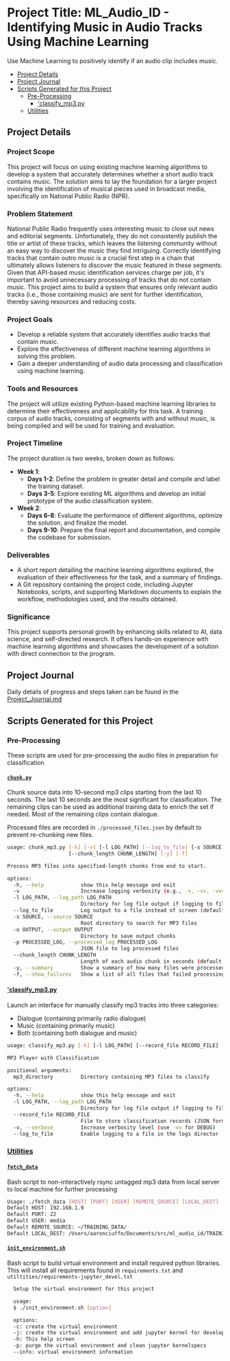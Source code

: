 # Project Title: ML_Audio_ID - Identifying Music in Audio Tracks Using Machine Learning <!-- omit from toc -->

Use Machine Learning to positively identify if an audio clip includes music.

- [Project Details](#project-details)
- [Project Journal](#project-journal)
- [Scripts Generated for this Project](#scripts-generated-for-this-project)
  - [Pre-Processing](#pre-processing)
    - ['classify\_mp3.py](#classify_mp3py)
  - [Utilities](#utilities)

## Project Details

### Project Scope <!-- omit from toc -->
This project will focus on using existing machine learning algorithms to develop a system that accurately determines whether a short audio track contains music. The solution aims to lay the foundation for a larger project involving the identification of musical pieces used in broadcast media, specifically on National Public Radio (NPR).

### Problem Statement <!-- omit from toc -->

National Public Radio frequently uses interesting music to close out news and editorial segments. Unfortunately, they do not consistently publish the title or artist of these tracks, which leaves the listening community without an easy way to discover the music they find intriguing. Correctly identifying tracks that contain outro music is a crucial first step in a chain that ultimately allows listeners to discover the music featured in these segments. Given that API-based music identification services charge per job, it's important to avoid unnecessary processing of tracks that do not contain music. This project aims to build a system that ensures only relevant audio tracks (i.e., those containing music) are sent for further identification, thereby saving resources and reducing costs.

### Project Goals <!-- omit from toc -->

- Develop a reliable system that accurately identifies audio tracks that contain music.
- Explore the effectiveness of different machine learning algorithms in solving this problem.
- Gain a deeper understanding of audio data processing and classification using machine learning.

### Tools and Resources <!-- omit from toc -->

The project will utilize existing Python-based machine learning libraries to determine their effectiveness and applicability for this task. A training corpus of audio tracks, consisting of segments with and without music, is being compiled and will be used for training and evaluation.

### Project Timeline <!-- omit from toc -->

The project duration is two weeks, broken down as follows:

- **Week 1**:
  - **Days 1-2**: Define the problem in greater detail and compile and label the training dataset.
  - **Days 3-5**: Explore existing ML algorithms and develop an initial prototype of the audio classification system.
- **Week 2**:
  - **Days 6-8**: Evaluate the performance of different algorithms, optimize the solution, and finalize the model.
  - **Days 9-10**: Prepare the final report and documentation, and compile the codebase for submission.

### Deliverables <!-- omit from toc -->

- A short report detailing the machine learning algorithms explored, the evaluation of their effectiveness for the task, and a summary of findings.
- A Git repository containing the project code, including Jupyter Notebooks, scripts, and supporting Markdown documents to explain the workflow, methodologies used, and the results obtained.

### Significance <!-- omit from toc -->

This project supports personal growth by enhancing skills related to AI, data science, and self-directed research. It offers hands-on experience with machine learning algorithms and showcases the development of a solution with direct connection to the program.

## Project Journal

Daily details of progress and steps taken can be found in the [Project_Journal.md](./Project_Journal.md)

## Scripts Generated for this Project

### Pre-Processing

These scripts are used for pre-processing the audio files in preparation for classification

#### [`chunk.py`](./chunk_mp3.py)<!-- omit from toc -->

Chunk source data into 10-second mp3 clips starting from the last 10 seconds. The last 10 seconds are the most significant for classification. The remaining clips can be used as additional training data to enrich the set if needed. Most of the remaining clips contain dialogue.

Processed files are recorded in `./processed_files.json` by default to prevent re-chunking new files.

```BASH
usage: chunk_mp3.py [-h] [-v] [-l LOG_PATH] [--log_to_file] [-s SOURCE] [-o OUTPUT] [-p PROCESSED_LOG]
                    [--chunk_length CHUNK_LENGTH] [-y] [-f]

Process MP3 files into specified-length chunks from end to start.

options:
  -h, --help            show this help message and exit
  -v                    Increase logging verbosity (e.g., -v, -vv, -vvv)
  -l LOG_PATH, --log_path LOG_PATH
                        Directory for log file output if logging to file
  --log_to_file         Log output to a file instead of screen (default: screen)
  -s SOURCE, --source SOURCE
                        Root directory to search for MP3 files
  -o OUTPUT, --output OUTPUT
                        Directory to save output chunks
  -p PROCESSED_LOG, --processed_log PROCESSED_LOG
                        JSON file to log processed files
  --chunk_length CHUNK_LENGTH
                        Length of each audio chunk in seconds (default: 10)
  -y, --summary         Show a summary of how many files were processed
  -f, --show_failures   Show a list of all files that failed processing
```

#### ['classify_mp3.py](./classify_mp3.py)

Launch an interface for manually classify mp3 tracks into three categories:

- Dialogue (containing primarily radio dialogue)
- Music (containing primarily music)
- Both (containing both dialogue and music)

```BASH
usage: classify_mp3.py [-h] [-l LOG_PATH] [--record_file RECORD_FILE] [-v] [--log_to_file] mp3_directory

MP3 Player with Classification

positional arguments:
  mp3_directory         Directory containing MP3 files to classify

options:
  -h, --help            show this help message and exit
  -l LOG_PATH, --log_path LOG_PATH
                        Directory for log file output if logging to file
  --record_file RECORD_FILE
                        File to store classification records (JSON format)
  -v, --verbose         Increase verbosity level (use -vv for DEBUG)
  --log_to_file         Enable logging to a file in the logs director
```


### [Utilities](./utilities/)

#### [`fetch_data`](./utilities/fetch_data)<!-- omit from toc -->

Bash script to non-interactively rsync untagged mp3 data from local server to local machine for further processing

```BASH
Usage: ./fetch_data [HOST] [PORT] [USER] [REMOTE_SOURCE] [LOCAL_DEST]
Default HOST: 192.168.1.9
Default PORT: 22
Default USER: media
Default REMOTE_SOURCE: ~/TRAINING_DATA/
Default LOCAL_DEST: /Users/aaronciuffo/Documents/src/ml_audio_id/TRAINING_DATA/RAW
```

#### [`init_environment.sh`](./utilities/init_environment.sh)<!-- omit from toc -->

Bash script to build virtual environment and install required python libraries. This will install all requirements found in `requirements.txt` and `utiltities/requirements-jupyter_devel.txt`

```BASH
  Setup the virtual environment for this project

  usage:
  $ ./init_environment.sh [option]

  options:
  -c: create the virtual environment
  -j: create the virtual environment and add jupyter kernel for development
  -h: This help screen
  -p: purge the virtual environment and clean jupyter kernelspecs
  --info: virtual environment information
```
